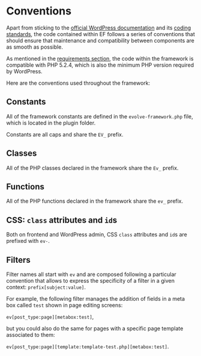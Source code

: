 # Conventions

Apart from sticking to the [official WordPress documentation](https://codex.wordpress.org/Main_Page) and its [coding standards](http://make.wordpress.org/core/handbook/coding-standards/), the code contained within EF follows a series of conventions that should ensure that maintenance and compatibility between components are as smooth as possible.

As mentioned in the [requirements section](install.md), the code within the framework is compatible with PHP 5.2.4, which is also the minimum PHP version required by WordPress.

Here are the conventions used throughout the framework:

## Constants

All of the framework constants are defined in the `evolve-framework.php` file, which is located in the plugin folder.

Constants are all caps and share the `EV_` prefix.

## Classes

All of the PHP classes declared in the framework share the `Ev_` prefix.

## Functions

All of the PHP functions declared in the framework share the `ev_` prefix.

## CSS: `class` attributes and `id`s

Both on frontend and WordPress admin, CSS `class` attributes and `id`s are prefixed with `ev-`.

## Filters

Filter names all start with `ev` and are composed following a particular convention that allows to express the specificity of a filter in a given context: `prefix[subject:value]`.

For example, the following filter manages the addition of fields in a meta box called `test` shown in page editing screens:

`ev[post_type:page][metabox:test]`,

but you could also do the same for pages with a specific page template associated to them:

`ev[post_type:page][template:template-test.php][metabox:test]`.